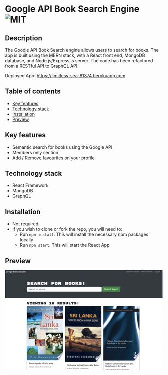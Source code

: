 # Google API Book Search Engine ![MIT](https://camo.githubusercontent.com/302a0a2a90397c2fc68f3838a6c9b9cebec684d041d250065a05bebab1412cd7/68747470733a2f2f696d672e736869656c64732e696f2f62616467652f4c6963656e73652d4d49542d726564)


## Description
The Goodle API Book Search engine allows users to search for books. The app is built using the MERN stack, with a React front end, MongoDB database, and Node.js/Express.js server. The code has been refactored from a RESTful API to GraphQL API. 

Deployed App: https://limitless-sea-81374.herokuapp.com

## Table of contents
- [Key features](#key-features)
- [Technology stack](#Technology-stack)
- [Installation](#Installation)
- [Preview](#Preview)

## Key features
- Semantic search for books using the Google API
- Members only section
- Add / Remove favourites on your profile

## Technology stack
- React Framework
- MongoDB
- GraphQL

## Installation
- Not required.
- If you wish to clone or fork the repo, you will need to:
  - Run `npm install`. This will install the necessary npm packages locally
  - Run `npm start`. This will start the React App

## Preview
![screenshot](./screenshot/ScreenShot2023-03-17.png)

